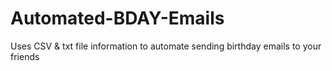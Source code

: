 # Automated-BDAY-Emails
Uses CSV &amp; txt file information to automate sending birthday emails to your friends 
